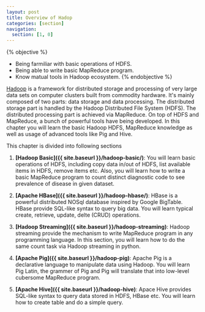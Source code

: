 ```yaml
---
layout: post
title: Overview of Hadop
categories: [section]
navigation:
  section: [1, 0]
---
```


{% objective %}
- Being farmiliar with basic operations of HDFS.
- Being able to write basic MapReduce program.
- Know matual tools in Hadoop ecosystem.
{% endobjective %}

[Hadoop](http://hadoop.apache.org) is a framework for distributed storage and processing of very large data sets on computer clusters built from commodity hardware. It's mainly composed of two parts: data storage and data processing. The distributed storage part is handled by the Hadoop Distributed File System (HDFS). The distributed processing part is achieved via MapReduce. On top of HDFS and MapReduce, a bunch of powerful tools have being developed. In this chapter you will learn the basic Hadoop HDFS, MapReduce knowledge as well as usage of advanced tools like Pig and Hive.

This chapter is divided into following sections

1. **[Hadoop Basic]({{ site.baseurl }}/hadoop-basic/)**: You will learn basic operations of HDFS, including copy data in/out of HDFS, list available items in HDFS, remove items etc. Also, you will learn how to write a basic MapReduce program to count distinct diagnostic code to see prevalence of disease in given dataset.

2. **[Apache HBase]({{ site.baseurl }}/hadoop-hbase/)**: HBase is a powerful distributed NOSql database inspired by Google BigTable. HBase provide SQL-like syntax to query big data. You will learn typical create, retrieve, update, delte (CRUD) operations.

3. **[Hadoop Streaming]({{ site.baseurl }}/hadoop-streaming)**: Hadoop streaming provide the mechanism to write MapReduce program in any programming language. In this section, you will learn how to do the same count task via Hadoop streaming in python.

4. **[Apache Pig]({{ site.baseurl }}/hadoop-pig)**: Apache Pig is a declarative language to manipulate data using Hadoop. You will learn Pig Latin, the grammer of Pig and Pig will translate that into low-level cubersome MapReduce program.

5. **[Apache Hive]({{ site.baseurl }}/hadoop-hive)**: Apace Hive provides SQL-like syntax to query data stored in HDFS, HBase etc. You will learn how to create table and do a simple query.